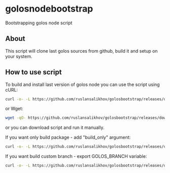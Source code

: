 # golosnodebootstrap
Bootstrapping golos node script

## About

This script will clone last golos sources from github, build it and setup on your system.

## How to use script

To build and install last version of golos node you can use the script using cURL:

```sh
curl -o- -L https://github.com/ruslansalikhov/golosbootstrap/releases/download/0.1.8/golosbootstrap.sh | bash
```

or Wget:

```sh
wget -qO- https://github.com/ruslansalikhov/golosbootstrap/releases/download/0.1.8/golosbootstrap.sh | bash
```

or you can download script and run it manually.

If you want only build package - add "build_only" argument:

```sh
curl -o- -L https://github.com/ruslansalikhov/golosbootstrap/releases/download/0.1.8/golosbootstrap.sh | bash -s -- build_only
```

If you want build custom branch - export GOLOS_BRANCH variable:

```sh
curl -o- -L https://github.com/ruslansalikhov/golosbootstrap/releases/download/0.1.8/golosbootstrap.sh | env GOLOS_BRANCH=tags/v0.14.2 bash -s -- build_only
```

